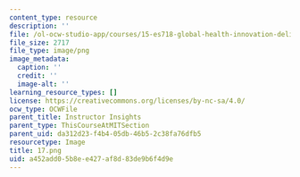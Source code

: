 ```yaml
---
content_type: resource
description: ''
file: /ol-ocw-studio-app/courses/15-es718-global-health-innovation-delivering-targeted-advice-to-an-organization-in-the-field-spring-2015/a452add05b8ee427af8d83de9b6f4d9e_17.png
file_size: 2717
file_type: image/png
image_metadata:
  caption: ''
  credit: ''
  image-alt: ''
learning_resource_types: []
license: https://creativecommons.org/licenses/by-nc-sa/4.0/
ocw_type: OCWFile
parent_title: Instructor Insights
parent_type: ThisCourseAtMITSection
parent_uid: da312d23-f4b4-05db-46b5-2c38fa76dfb5
resourcetype: Image
title: 17.png
uid: a452add0-5b8e-e427-af8d-83de9b6f4d9e
---
```

